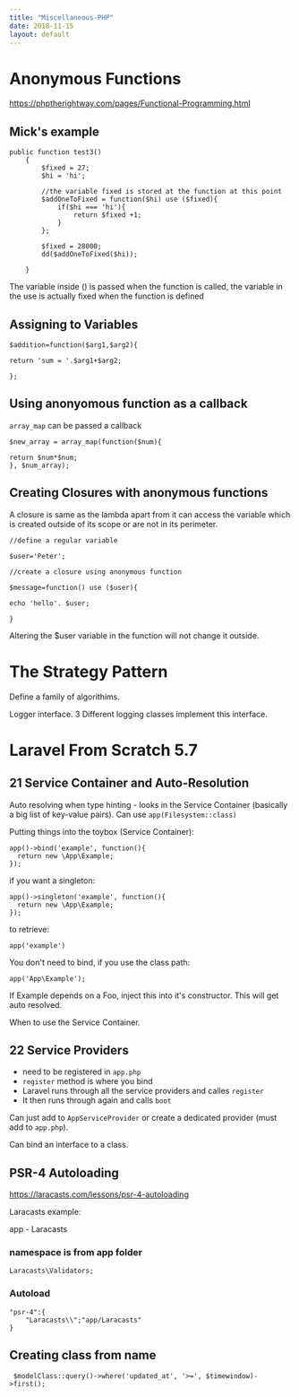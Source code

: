 ```yaml
---
title: "Miscellaneous-PHP"
date: 2018-11-15
layout: default
---
```


# Anonymous Functions
https://phptherightway.com/pages/Functional-Programming.html

## Mick's example
```
public function test3()
    {
        $fixed = 27;
        $hi = 'hi';

        //the variable fixed is stored at the function at this point
        $addOneToFixed = function($hi) use ($fixed){
            if($hi === 'hi'){
                return $fixed +1;
            }
        };

        $fixed = 28000;
        dd($addOneToFixed($hi));

    }
```

The variable inside () is passed when the function is called, the variable in the use is actually fixed when the function is defined



## Assigning to Variables

```
$addition=function($arg1,$arg2){

return 'sum = '.$arg1+$arg2;

};
```


## Using anonyomous function as a callback

```array_map``` can be passed a callback

```
$new_array = array_map(function($num){

return $num*$num;
}, $num_array);
```

## Creating Closures with anonymous functions

A closure is same as the lambda apart from it can access the variable which is created outside of its scope or are not in its perimeter.

```
//define a regular variable

$user='Peter';

//create a closure using anonymous function

$message=function() use ($user){

echo 'hello'. $user;

}

```

Altering the $user variable in the function will not change it outside.





# The Strategy Pattern
Define a family of algorithims.

Logger interface.
3 Different logging classes implement this interface.






# Laravel From Scratch 5.7
## 21 Service Container and Auto-Resolution
Auto resolving when type hinting - looks in the Service Container (basically a big list of key-value pairs).
Can use ```app(Filesystem::class) ```

Putting things into the toybox (Service Container):
```
app()->bind('example', function(){
  return new \App\Example;
});
```
if you want a singleton:
```
app()->singleton('example', function(){
  return new \App\Example;
});
```

to retrieve:

```
app('example')
```

You don't need to bind, if you use the class path:
```
app('App\Example');
```

If Example depends on a Foo, inject this into it's constructor. This will get auto resolved.



When to use the Service Container.

## 22 Service Providers


* need to be registered in ```app.php```
* ```register``` method is where you bind
* Laravel runs through all the service providers and calles ```register```
* It then runs through again and calls ```boot```


Can just add to ```AppServiceProvider``` or create a dedicated provider (must add to ```app.php```).

Can bind an interface to a class.

## PSR-4 Autoloading

https://laracasts.com/lessons/psr-4-autoloading

Laracasts example:

app - Laracasts
### namespace is from app folder
```Laracasts\Validators;```
### Autoload
```
"psr-4":{
    "Laracasts\\";"app/Laracasts"
}

```



## Creating class from name

```$modelClass = 'App\Models\\' . $type;
 $modelClass::query()->where('updated_at', '>=', $timewindow)->first();
```





